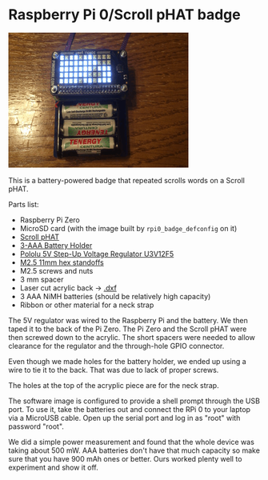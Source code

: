 # Raspberry Pi 0/Scroll pHAT badge

![Video](demo.gif)

This is a battery-powered badge that repeated scrolls words on a Scroll pHAT.

Parts list:
* Raspberry Pi Zero
* MicroSD card (with the image built by `rpi0_badge_defconfig` on it)
* [Scroll pHAT](https://shop.pimoroni.com/products/scroll-phat)
* [3-AAA Battery Holder](https://www.pololu.com/product/1144)
* [Pololu 5V Step-Up Voltage Regulator U3V12F5](https://www.pololu.com/product/2115)
* [M2.5 11mm hex standoffs](https://www.pololu.com/product/1952)
* M2.5 screws and nuts
* 3 mm spacer
* Laser cut acrylic back -> [.dxf](scroll-badge.dxf)
* 3 AAA NiMH batteries (should be relatively high capacity)
* Ribbon or other material for a neck strap

The 5V regulator was wired to the Raspberry Pi and the battery. We then taped it to
the back of the Pi Zero. The Pi Zero and the Scroll pHAT were then screwed down
to the acrylic. The short spacers were needed to allow clearance for the
regulator and the through-hole GPIO connector.

Even though we made holes for the battery holder, we ended up using a wire to
tie it to the back. That was due to lack of proper screws.

The holes at the top of the acryplic piece are for the neck strap.

The software image is configured to provide a shell prompt through the USB port.
To use it, take the batteries out and connect the RPi 0 to your laptop via a
MicroUSB cable. Open up the serial port and log in as "root" with password
"root".

We did a simple power measurement and found that the whole device was taking
about 500 mW. AAA batteries don't have that much capacity so make sure that you
have 900 mAh ones or better. Ours worked plenty well to experiment and show it
off.

